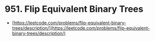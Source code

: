 # 951. Flip Equivalent Binary Trees

- [https://leetcode.com/problems/flip-equivalent-binary-trees/description/](https://leetcode.com/problems/flip-equivalent-binary-trees/description/)
